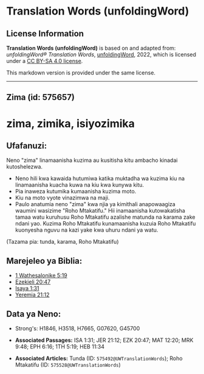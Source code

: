 # Translation Words (unfoldingWord)

## License Information

**Translation Words (unfoldingWord)** is based on and adapted from: _unfoldingWord® Translation Words_, [unfoldingWord](https://unfoldingword.org/utw), 2022, which is licensed under a [CC BY-SA 4.0 license](https://creativecommons.org/licenses/by-sa/4.0/legalcode.en).

This markdown version is provided under the same license.



--------------------------------

## Zima (id: 575657)

zima, zimika, isiyozimika
=========================

Ufafanuzi:
----------

Neno "zima" linamaanisha kuzima au kusitisha kitu ambacho kinadai kutoshelezwa.

* Neno hili kwa kawaida hutumiwa katika muktadha wa kuzima kiu na linamaanisha kuacha kuwa na kiu kwa kunywa kitu.
* Pia inaweza kutumika kumaanisha kuzima moto.
* Kiu na moto vyote vinazimwa na maji.
* Paulo anatumia neno "zima" kwa njia ya kimithali anapowaagiza waumini wasizime "Roho Mtakatifu." Hii inamaanisha kutowakatisha tamaa watu kuruhusu Roho Mtakatifu azalishe matunda na karama zake ndani yao. Kuzima Roho Mtakatifu kunamaanisha kuzuia Roho Mtakatifu kuonyesha nguvu na kazi yake kwa uhuru ndani ya watu.

(Tazama pia: tunda, karama, Roho Mtakatifu)

Marejeleo ya Biblia:
--------------------

* [1 Wathesalonike 5:19](https://ref.ly/1Thess5:19)
* [Ezekieli 20:47](https://ref.ly/Ezek20:47)
* [Isaya 1:31](https://ref.ly/Isa1:31)
* [Yeremia 21:12](https://ref.ly/Jer21:12)

Data ya Neno:
-------------

* Strong's: H1846, H3518, H7665, G07620, G45700

* **Associated Passages:** ISA 1:31; JER 21:12; EZK 20:47; MAT 12:20; MRK 9:48; EPH 6:16; 1TH 5:19; HEB 11:34
* **Associated Articles:** Tunda (ID: `575492@UWTranslationWords`); Roho Mtakatifu (ID: `575528@UWTranslationWords`)

